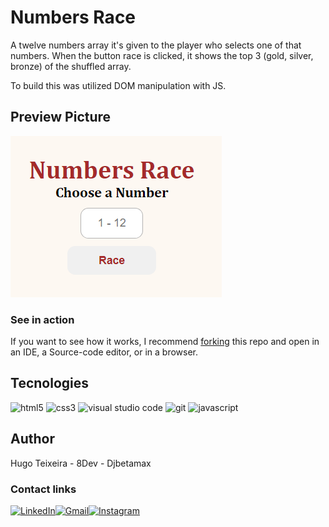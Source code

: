 # Numbers Race

A twelve numbers array it's given to the player who selects one of that numbers. When the button race is clicked, it shows the top 3 (gold, silver, bronze) of the shuffled array.

To build this was utilized DOM manipulation with JS.

## Preview Picture

![image](./img/numbers-race-preview-image.png)

### See in action

If you want to see how it works, I recommend [forking](https://docs.github.com/en/get-started/quickstart/fork-a-repo) this repo and open in an IDE, a Source-code editor, or in a browser.

## Tecnologies

![html5](https://img.shields.io/badge/html5-%23E34F26.svg?style=for-the-badge&logo=html5&logoColor=white)
![css3](https://img.shields.io/badge/css3-%231572B6.svg?style=for-the-badge&logo=css3&logoColor=white)
![visual studio code](https://img.shields.io/badge/Visual%20Studio%20Code-0078d7.svg?style=for-the-badge&logo=visual-studio-code&logoColor=white)
![git](https://img.shields.io/badge/git-%23F05033.svg?style=for-the-badge&logo=git&logoColor=white)
![javascript](https://img.shields.io/badge/javascript-%23323330.svg?style=for-the-badge&logo=javascript&logoColor=%23F7DF1E)

## Author

Hugo Teixeira - 8Dev - Djbetamax

### Contact links

[![LinkedIn](https://img.shields.io/badge/linkedin-%230077B5.svg?style=for-the-badge&logo=linkedin&logoColor=white)](www.linkedin.com/in/8dev)[![Gmail](https://img.shields.io/badge/Gmail-D14836?style=for-the-badge&logo=gmail&logoColor=white)](https://mailto:hugots23@gmail.com)[![Instagram](https://img.shields.io/badge/Instagram-%23E4405F.svg?style=for-the-badge&logo=Instagram&logoColor=white)](https://www.instagram.com/hugo_8dev/)
